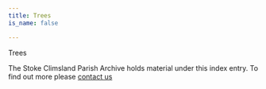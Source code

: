 ```yaml
---
title: Trees
is_name: false

---
```


Trees


The Stoke Climsland Parish Archive holds material under this index entry. To find out more please [contact us](/contact/)
